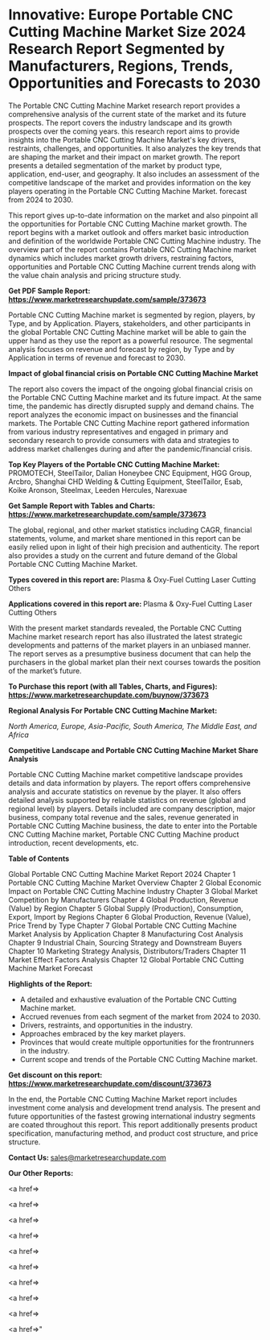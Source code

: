 # Innovative: Europe Portable CNC Cutting Machine Market Size 2024 Research Report Segmented by Manufacturers, Regions, Trends, Opportunities and Forecasts to 2030

The Portable CNC Cutting Machine Market research report provides a comprehensive analysis of the current state of the market and its future prospects. The report covers the industry landscape and its growth prospects over the coming years. this research report aims to provide insights into the Portable CNC Cutting Machine Market's key drivers, restraints, challenges, and opportunities. It also analyzes the key trends that are shaping the market and their impact on market growth. The report presents a detailed segmentation of the market by product type, application, end-user, and geography. It also includes an assessment of the competitive landscape of the market and provides information on the key players operating in the Portable CNC Cutting Machine Market. forecast from 2024 to 2030.

This report gives up-to-date information on the market and also pinpoint all the opportunities for Portable CNC Cutting Machine market growth. The report begins with a market outlook and offers market basic introduction and definition of the worldwide Portable CNC Cutting Machine industry. The overview part of the report contains Portable CNC Cutting Machine market dynamics which includes market growth drivers, restraining factors, opportunities and Portable CNC Cutting Machine current trends along with the value chain analysis and pricing structure study.

<strong><b>Get PDF Sample Report: <a href=https://www.marketresearchupdate.com/sample/373673>https://www.marketresearchupdate.com/sample/373673</a></b></strong>

Portable CNC Cutting Machine market is segmented by region, players, by Type, and by Application. Players, stakeholders, and other participants in the global Portable CNC Cutting Machine market will be able to gain the upper hand as they use the report as a powerful resource. The segmental analysis focuses on revenue and forecast by region, by Type and by Application in terms of revenue and forecast to 2030.

<strong><b>Impact of global financial crisis on Portable CNC Cutting Machine Market</b></strong>

The report also covers the impact of the ongoing global financial crisis on the Portable CNC Cutting Machine market and its future impact. At the same time, the pandemic has directly disrupted supply and demand chains. The report analyzes the economic impact on businesses and the financial markets. The Portable CNC Cutting Machine report gathered information from various industry representatives and engaged in primary and secondary research to provide consumers with data and strategies to address market challenges during and after the pandemic/financial crisis.

<strong><b>Top Key Players of the Portable CNC Cutting Machine Market:
</b></strong>PROMOTECH, SteelTailor, Dalian Honeybee CNC Equipment, HGG Group, Arcbro, Shanghai CHD Welding & Cutting Equipment, SteelTailor, Esab, Koike Aronson, Steelmax, Leeden Hercules, Narexuae<strong><b>
</b></strong>

<strong><b>Get Sample Report with Tables and Charts: <a href=https://www.marketresearchupdate.com/sample/373673>https://www.marketresearchupdate.com/sample/373673</a></b></strong>

The global, regional, and other market statistics including CAGR, financial statements, volume, and market share mentioned in this report can be easily relied upon in light of their high precision and authenticity. The report also provides a study on the current and future demand of the Global Portable CNC Cutting Machine Market.

<strong><b>Types covered in this report are:
</b></strong>Plasma & Oxy-Fuel Cutting
Laser Cutting
Others<strong><b>
</b></strong>

<strong><b>Applications covered in this report are:
</b></strong>Plasma & Oxy-Fuel Cutting
Laser Cutting
Others<strong><b>
</b></strong>

With the present market standards revealed, the Portable CNC Cutting Machine market research report has also illustrated the latest strategic developments and patterns of the market players in an unbiased manner. The report serves as a presumptive business document that can help the purchasers in the global market plan their next courses towards the position of the market’s future.

<strong><b>To Purchase this report (with all Tables, Charts, and Figures): <a href=https://www.marketresearchupdate.com/buynow/373673>https://www.marketresearchupdate.com/buynow/373673</a></b></strong>

<strong><b>Regional Analysis For Portable CNC Cutting Machine Market:</b></strong>

<em><i>North America, Europe, Asia-Pacific, South America, The Middle East, and Africa</i></em>

<strong><b>Competitive Landscape and Portable CNC Cutting Machine Market Share Analysis</b></strong>

Portable CNC Cutting Machine market competitive landscape provides details and data information by players. The report offers comprehensive analysis and accurate statistics on revenue by the player. It also offers detailed analysis supported by reliable statistics on revenue (global and regional level) by players. Details included are company description, major business, company total revenue and the sales, revenue generated in Portable CNC Cutting Machine business, the date to enter into the Portable CNC Cutting Machine market, Portable CNC Cutting Machine product introduction, recent developments, etc.

<strong><b>Table of Contents</b></strong>

Global Portable CNC Cutting Machine Market Report 2024
Chapter 1 Portable CNC Cutting Machine Market Overview
Chapter 2 Global Economic Impact on Portable CNC Cutting Machine Industry
Chapter 3 Global Market Competition by Manufacturers
Chapter 4 Global Production, Revenue (Value) by Region
Chapter 5 Global Supply (Production), Consumption, Export, Import by Regions
Chapter 6 Global Production, Revenue (Value), Price Trend by Type
Chapter 7 Global Portable CNC Cutting Machine Market Analysis by Application
Chapter 8 Manufacturing Cost Analysis
Chapter 9 Industrial Chain, Sourcing Strategy and Downstream Buyers
Chapter 10 Marketing Strategy Analysis, Distributors/Traders
Chapter 11 Market Effect Factors Analysis
Chapter 12 Global Portable CNC Cutting Machine Market Forecast

<strong><b>Highlights of the Report:</b></strong>

- A detailed and exhaustive evaluation of the Portable CNC Cutting Machine market.
- Accrued revenues from each segment of the market from 2024 to 2030.
- Drivers, restraints, and opportunities in the industry.
- Approaches embraced by the key market players.
- Provinces that would create multiple opportunities for the frontrunners in the industry.
- Current scope and trends of the Portable CNC Cutting Machine market.

<strong><b>Get discount on this report: <a href=https://www.marketresearchupdate.com/discount/373673>https://www.marketresearchupdate.com/discount/373673</a></b></strong>

In the end, the Portable CNC Cutting Machine Market report includes investment come analysis and development trend analysis. The present and future opportunities of the fastest growing international industry segments are coated throughout this report. This report additionally presents product specification, manufacturing method, and product cost structure, and price structure.

<strong><b>Contact Us:
</b></strong>sales@marketresearchupdate.com

<strong>Our Other Reports:</strong>

<a href=></a>

<a href=></a>

<a href=></a>

<a href=></a>

<a href=></a>

<a href=></a>

<a href=></a>

<a href=></a>

<a href=></a>

<a href=></a>"
